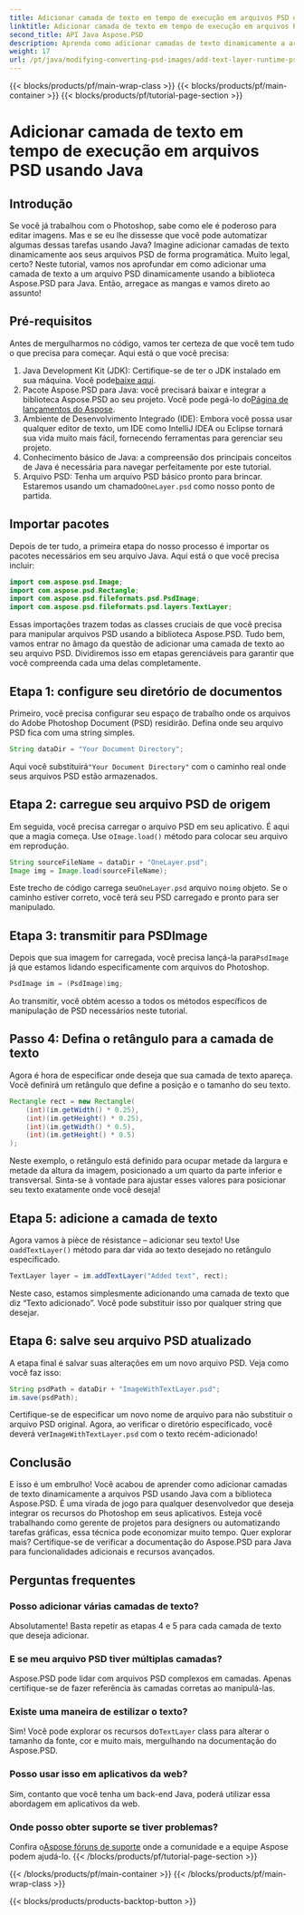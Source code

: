 ```yaml
---
title: Adicionar camada de texto em tempo de execução em arquivos PSD usando Java
linktitle: Adicionar camada de texto em tempo de execução em arquivos PSD usando Java
second_title: API Java Aspose.PSD
description: Aprenda como adicionar camadas de texto dinamicamente a arquivos PSD usando Java com Aspose.PSD. Siga este tutorial passo a passo para possibilidades emocionantes de automação.
weight: 17
url: /pt/java/modifying-converting-psd-images/add-text-layer-runtime-psd-files/
---
```


{{< blocks/products/pf/main-wrap-class >}}
{{< blocks/products/pf/main-container >}}
{{< blocks/products/pf/tutorial-page-section >}}

# Adicionar camada de texto em tempo de execução em arquivos PSD usando Java

## Introdução
Se você já trabalhou com o Photoshop, sabe como ele é poderoso para editar imagens. Mas e se eu lhe dissesse que você pode automatizar algumas dessas tarefas usando Java? Imagine adicionar camadas de texto dinamicamente aos seus arquivos PSD de forma programática. Muito legal, certo? Neste tutorial, vamos nos aprofundar em como adicionar uma camada de texto a um arquivo PSD dinamicamente usando a biblioteca Aspose.PSD para Java. Então, arregace as mangas e vamos direto ao assunto!
## Pré-requisitos
Antes de mergulharmos no código, vamos ter certeza de que você tem tudo o que precisa para começar. Aqui está o que você precisa:
1.  Java Development Kit (JDK): Certifique-se de ter o JDK instalado em sua máquina. Você pode[baixe aqui](https://www.oracle.com/java/technologies/javase-jdk11-downloads.html).
2.  Pacote Aspose.PSD para Java: você precisará baixar e integrar a biblioteca Aspose.PSD ao seu projeto. Você pode pegá-lo do[Página de lançamentos do Aspose](https://releases.aspose.com/psd/java/).
3. Ambiente de Desenvolvimento Integrado (IDE): Embora você possa usar qualquer editor de texto, um IDE como IntelliJ IDEA ou Eclipse tornará sua vida muito mais fácil, fornecendo ferramentas para gerenciar seu projeto.
4. Conhecimento básico de Java: a compreensão dos principais conceitos de Java é necessária para navegar perfeitamente por este tutorial.
5.  Arquivo PSD: Tenha um arquivo PSD básico pronto para brincar. Estaremos usando um chamado`OneLayer.psd` como nosso ponto de partida.
## Importar pacotes
Depois de ter tudo, a primeira etapa do nosso processo é importar os pacotes necessários em seu arquivo Java. Aqui está o que você precisa incluir:
```java
import com.aspose.psd.Image;
import com.aspose.psd.Rectangle;
import com.aspose.psd.fileformats.psd.PsdImage;
import com.aspose.psd.fileformats.psd.layers.TextLayer;
```
Essas importações trazem todas as classes cruciais de que você precisa para manipular arquivos PSD usando a biblioteca Aspose.PSD.
Tudo bem, vamos entrar no âmago da questão de adicionar uma camada de texto ao seu arquivo PSD. Dividiremos isso em etapas gerenciáveis para garantir que você compreenda cada uma delas completamente.
## Etapa 1: configure seu diretório de documentos
Primeiro, você precisa configurar seu espaço de trabalho onde os arquivos do Adobe Photoshop Document (PSD) residirão. Defina onde seu arquivo PSD fica com uma string simples.
```java
String dataDir = "Your Document Directory"; 
```
 Aqui você substituirá`"Your Document Directory"` com o caminho real onde seus arquivos PSD estão armazenados.
## Etapa 2: carregue seu arquivo PSD de origem
Em seguida, você precisa carregar o arquivo PSD em seu aplicativo. É aqui que a magia começa. Use o`Image.load()` método para colocar seu arquivo em reprodução.
```java
String sourceFileName = dataDir + "OneLayer.psd"; 
Image img = Image.load(sourceFileName);
```
 Este trecho de código carrega seu`OneLayer.psd` arquivo no`img` objeto. Se o caminho estiver correto, você terá seu PSD carregado e pronto para ser manipulado.
## Etapa 3: transmitir para PSDImage
 Depois que sua imagem for carregada, você precisa lançá-la para`PsdImage` já que estamos lidando especificamente com arquivos do Photoshop.
```java
PsdImage im = (PsdImage)img;
```
Ao transmitir, você obtém acesso a todos os métodos específicos de manipulação de PSD necessários neste tutorial.
## Passo 4: Defina o retângulo para a camada de texto
Agora é hora de especificar onde deseja que sua camada de texto apareça. Você definirá um retângulo que define a posição e o tamanho do seu texto.
```java
Rectangle rect = new Rectangle(
    (int)(im.getWidth() * 0.25),
    (int)(im.getHeight() * 0.25),
    (int)(im.getWidth() * 0.5),
    (int)(im.getHeight() * 0.5)
);
```
Neste exemplo, o retângulo está definido para ocupar metade da largura e metade da altura da imagem, posicionado a um quarto da parte inferior e transversal. Sinta-se à vontade para ajustar esses valores para posicionar seu texto exatamente onde você deseja!
## Etapa 5: adicione a camada de texto
 Agora vamos à pièce de résistance – adicionar seu texto! Use o`addTextLayer()` método para dar vida ao texto desejado no retângulo especificado.
```java
TextLayer layer = im.addTextLayer("Added text", rect);
```
Neste caso, estamos simplesmente adicionando uma camada de texto que diz “Texto adicionado”. Você pode substituir isso por qualquer string que desejar.
## Etapa 6: salve seu arquivo PSD atualizado
A etapa final é salvar suas alterações em um novo arquivo PSD. Veja como você faz isso:
```java
String psdPath = dataDir + "ImageWithTextLayer.psd";
im.save(psdPath);
```
 Certifique-se de especificar um novo nome de arquivo para não substituir o arquivo PSD original. Agora, ao verificar o diretório especificado, você deverá ver`ImageWithTextLayer.psd` com o texto recém-adicionado!
## Conclusão
E isso é um embrulho! Você acabou de aprender como adicionar camadas de texto dinamicamente a arquivos PSD usando Java com a biblioteca Aspose.PSD. É uma virada de jogo para qualquer desenvolvedor que deseja integrar os recursos do Photoshop em seus aplicativos. Esteja você trabalhando como gerente de projetos para designers ou automatizando tarefas gráficas, essa técnica pode economizar muito tempo.
Quer explorar mais? Certifique-se de verificar a documentação do Aspose.PSD para Java para funcionalidades adicionais e recursos avançados.
## Perguntas frequentes
### Posso adicionar várias camadas de texto?
Absolutamente! Basta repetir as etapas 4 e 5 para cada camada de texto que deseja adicionar.
### E se meu arquivo PSD tiver múltiplas camadas?
Aspose.PSD pode lidar com arquivos PSD complexos em camadas. Apenas certifique-se de fazer referência às camadas corretas ao manipulá-las.
### Existe uma maneira de estilizar o texto?
 Sim! Você pode explorar os recursos do`TextLayer` class para alterar o tamanho da fonte, cor e muito mais, mergulhando na documentação do Aspose.PSD.
### Posso usar isso em aplicativos da web?
Sim, contanto que você tenha um back-end Java, poderá utilizar essa abordagem em aplicativos da web.
### Onde posso obter suporte se tiver problemas?
 Confira o[Aspose fóruns de suporte](https://forum.aspose.com/c/psd/34) onde a comunidade e a equipe Aspose podem ajudá-lo.
{{< /blocks/products/pf/tutorial-page-section >}}

{{< /blocks/products/pf/main-container >}}
{{< /blocks/products/pf/main-wrap-class >}}

{{< blocks/products/products-backtop-button >}}

